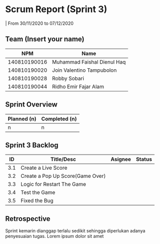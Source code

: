 # Scrum Report (Sprint 3)
| From 30/11/2020 to 07/12/2020

## Team (Insert your name)
| NPM           | Name        |
| ------------- |-------------|
| 140810190016  | Muhammad Faishal Dienul Haq |
| 140810190020  | Join Valentino Tampubolon   |
| 140810190028  | Robby Sobari                |
| 140810190044  | Ridho Emir Fajar Alam       |

## Sprint Overview
| Planned (n)   | Completed (n) |
| ------------- |-------------- |
| n             | n             |

## Sprint 3 Backlog

| ID  | Title/Desc | Asignee | Status |
| --- | ---------- | ------- | ------ |
| 3.1 | Create a Live Score |  | 
| 3.2 | Create a Pop Up Score(Game Over) |  |
| 3.3 | Logic for Restart The Game |  | 
| 3.4 | Test the Game |  | 
| 3.5 | Fixed the Bug |  | 

## Retrospective 

Sprint kemarin dianggap terlalu sedikit sehingga diperlukan adanya penyesuaian tugas. Lorem ipsum dolor sit amet

